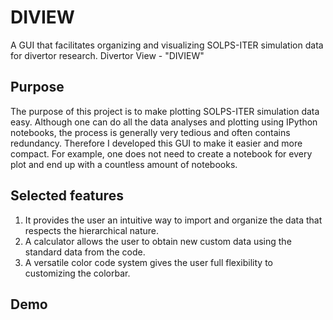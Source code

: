 # DIVIEW
A GUI that facilitates organizing and visualizing SOLPS-ITER simulation data for divertor research. Divertor View - "DIVIEW"
## Purpose
The purpose of this project is to make plotting SOLPS-ITER simulation data easy. Although one can do all the data analyses and plotting using IPython notebooks, the process is generally very tedious and often contains redundancy. Therefore I developed this GUI to make it easier and more compact. For example, one does not need to create a notebook for every plot and end up with a countless amount of notebooks.
## Selected features
1. It provides the user an intuitive way to import and organize the data that respects the hierarchical nature.
2. A calculator allows the user to obtain new custom data using the standard data from the code.
3. A versatile color code system gives the user full flexibility to customizing the colorbar.
## Demo

